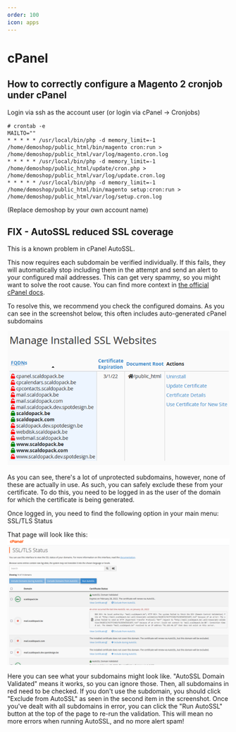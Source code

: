 ```yaml
---
order: 100
icon: apps
---
```


# cPanel

## How to correctly configure a Magento 2 cronjob under cPanel

Login via ssh as the account user (or login via cPanel -> Cronjobs)

```
# crontab -e
MAILTO=""
* * * * * /usr/local/bin/php -d memory_limit=-1 /home/demoshop/public_html/bin/magento cron:run > /home/demoshop/public_html/var/log/magento.cron.log
* * * * * /usr/local/bin/php -d memory_limit=-1 /home/demoshop/public_html/update/cron.php > /home/demoshop/public_html/var/log/update.cron.log
* * * * * /usr/local/bin/php -d memory_limit=-1 /home/demoshop/public_html/bin/magento setup:cron:run > /home/demoshop/public_html/var/log/setup.cron.log
```
(Replace demoshop by your own account name)

## FIX - AutoSSL reduced SSL coverage

This is a known problem in cPanel AutoSSL.
 
This now requires each subdomain be verified individually. If this fails, they will automatically stop including them in the attempt and send an alert to your configured mail addresses. This can get very spammy, so you might want to solve the root cause. You can find more context in [the official cPanel docs](https://support.cpanel.net/hc/en-us/articles/4416419981335-Potential-reduced-AutoSSL-coverage-notification). 

To resolve this, we recommend you check the configured domains. As you can see in the screenshot below, this often includes auto-generated cPanel subdomains

![AutoSSL issue](../../img/turbostackapp/control_panels/kb-cpanel-autossl-issue1.png)

As you can see, there's a lot of unprotected subdomains, however, none of these are actually in use. As such, you can safely exclude these from your certificate.
To do this, you need to be logged in as the user of the domain for which the certificate is being generated.

Once logged in, you need to find the following option in your main menu: SSL/TLS Status 

That page will look like this:
![AutoSSL issue2](../../img/turbostackapp/control_panels/kb-cpanel-autossl-issue2.png)

Here you can see what your subdomains might look like. "AutoSSL Domain Validated" means it works, so you can ignore those. Then, all subdomains in red need to be checked. If you don't use the subdomain, you should click "Exclude from AutoSSL" as seen in the second item in the screenshot. 
Once you've dealt with all subdomains in error, you can click the "Run AutoSSL" button at the top of the page to re-run the validation. This will mean no more errors when running AutoSSL, and no more alert spam!
